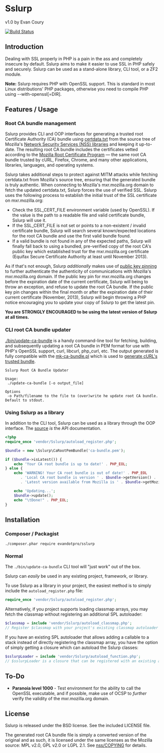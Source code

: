# Sslurp

v1.0 by Evan Coury

[![Build Status](https://secure.travis-ci.org/EvanDotPro/Sslurp.png?branch=master)](http://travis-ci.org/EvanDotPro/Sslurp)

## Introduction

Dealing with SSL properly in PHP is a pain in the ass and completely insecure by default. Sslurp aims to make it easier to use SSL in PHP safely and securely. Sslurp can be used as a stand-alone library, CLI tool, or a ZF2 module.

**Note:** Sslurp requires PHP with OpenSSL support. This is standard in most Linux distributions' PHP packages, otherwise you need to compile PHP using --with-openssl[=DIR].

## Features / Usage

### Root CA bundle management

Sslurp provides CLI and OOP interfaces for generating a trusted root Certificate Authority (CA) bundle using [certdata.txt](http://mxr.mozilla.org/mozilla/source/security/nss/lib/ckfw/builtins/certdata.txt?raw=1) from the source tree of Mozilla's [Network Security Services (NSS) libraries](https://www.mozilla.org/projects/security/pki/nss/) and keeping it up-to-date. The resulting root CA bundle includes the certificates vetted according to the [Mozilla Root Certificate Program](http://www.mozilla.org/projects/security/certs/policy/) — the same root CA bundle trusted by cURL, Firefox, Chrome, and many other applications, libraries, languages, and operating systems.

Sslurp takes additional steps to protect against MITM attacks while fetching certdata.txt from Mozilla's source tree, ensuring that the generated bundle is truly authentic. When connecting to Mozilla's mxr.mozilla.org domain to fetch the updated certdata.txt, Sslurp forces the use of verified SSL. Sslurp uses the following process to establish the initial trust of the SSL certificate on mxr.mozilla.org:

* Check the SSL\_CERT\_FILE environment variable (used by OpenSSL). If the value is the path to a readable file and valid certificate bundle, Sslurp will use it.
* If the SSL\_CERT\_FILE is not set or points to a non-existent / invalid certificate bundle, Sslurp will search several known/expected locations for the root CA bundle and use the first valid bundle found.
* If a valid bundle is not found in any of the expected paths, Sslurp will finally fall back to using a bundled, pre-verified copy of the root CA's public key which established trust for the mxr.mozilla.org certificate (Equifax Secure Certificate Authority at least until November 2013).

As if that's not enough, Sslurp _additionally_ makes use of [public key pinning](http://tools.ietf.org/html/draft-ietf-websec-key-pinning-02) to further authenticate the authenticity of communications with Mozilla's mxr.mozilla.org domain. If the public key pin for mxr.mozilla.org changes before the expiration date of the current certificate, Sslurp will being to throw an exception, and refuse to update the root CA bundle. If the public key pin changes within the final month or after the expiration date of their current certificate (November, 2013), Sslurp will begin throwing a PHP notice encouraging you to update your copy of Sslurp to get the latest pin.

**You are STRONGLY ENCOURAGED to be using the latest version of Sslurp at all times.**

### CLI root CA bundle updater

[./bin/update-ca-bundle](https://github.com/EvanDotPro/Sslurp/blob/master/bin/update-ca-bundle) is a handy command-line tool for fetching, building, and subsequently updating a root CA bundle in PEM format for use with PHP's OpenSSL support, curl, libcurl, php\_curl, etc. The output generated is fully compatible with the [mk-ca-bundle.pl](https://github.com/bagder/curl/blob/master/lib/mk-ca-bundle.pl) which is used to [generate cURL's trusted bundle](http://curl.haxx.se/docs/caextract.html).

```
Sslurp Root CA Bundle Updater

Usage:
 ./update-ca-bundle [-o output_file]

Options
 -o	Path/filename to the file to (over)write he update root CA bundle. Default to stdout.
```

### Using Sslurp as a library

In addition to the CLI tool, Sslurp can be used as a library through the OOP
interface. The [source](https://github.com/EvanDotPro/Sslurp/tree/master/src/Sslurp) _is_ the API documentation.

```php
<?php
require_once 'vendor/Sslurp/autoload_register.php';

$bundle = new \Sslurp\CaRootPemBundle('ca-bundle.pem');

if ($bundle->isLatest()) {
    echo 'Your CA root bundle is up to date!' . PHP_EOL;
} else {
    echo 'WARNING! Your CA root bundle is out of date!' . PHP_EOL
       . 'Local CA root bundle is version ' . $bundle->getVersion() . '. '
       . 'Latest version available from Mozilla is ' . $bundle->getMozillaCertData()->getVersion() . '.' . PHP_EOL;

    echo 'Updating...';
    $bundle->update();
    echo "\tDone!" . PHP_EOL;
}
```

## Installation

### Composer / Packagist

```
./composer.phar require evandotpro/sslurp
```

### Normal

The `./bin/update-ca-bundle` CLI tool will "just work" out of the box.

Sslurp can _easily_ be used in any existing project, framework, or library.

To use Sslurp as a library in your project, the easiest method is to simply
include the `autoload_register.php` file:

```php
require_once 'vendor/Sslurp/autoload_register.php';
```

Alternatively, if you project supports loading classmap arrays, you may fetch
the classmap without registering an additional SPL autoloader:

```php
$classmap = include 'vendor/Sslurp/autoload_classmap.php';
// Register $classmap with your project's existing classmap autoloader
```

If you have an existing SPL autoloader that allows adding a callable to a stack
instead of directly registering the classmap array, you have the option of
simply getting a closure which can autoload the Sslurp classes:

```php
$sslurpLoader = include 'vendor/Sslurp/autoload_function.php';
// $sslurpLoader is a closure that can be registered with an existing autoloader
```

## To-Do

* **Paranoia level 1000** - Test environment for the ability to call the OpenSSL executable, and if possible, make use of OCSP to _further_ verify the validity of the mxr.mozilla.org domain.

## License

Sslurp is released under the BSD license. See the included LICENSE file.

The generated root CA bundle file is simply a converted version of the original and as such, it is licensed under the same licenses as the Mozilla source: MPL v2.0, GPL v2.0 or LGPL 2.1. See [nss/COPYING](http://mxr.mozilla.org/mozilla/source/security/nss/COPYING?raw=1) for details.
